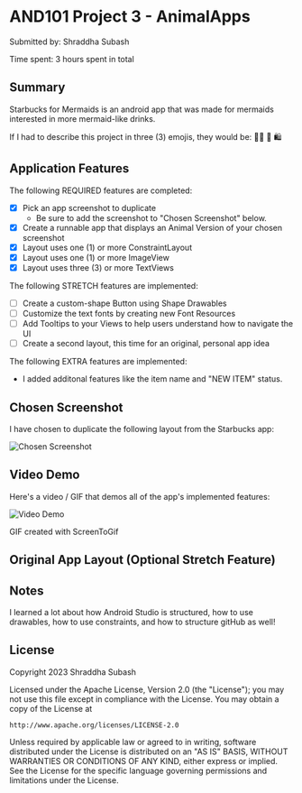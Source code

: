 <!-- (This is a comment) INSTRUCTIONS: Go through this page and fill out any **bolded** entries with their correct values.-->

# AND101 Project 3 - AnimalApps

Submitted by: Shraddha Subash

Time spent: 3 hours spent in total

## Summary

Starbucks for Mermaids is an android app that was made for mermaids interested in more mermaid-like drinks.

If I had to describe this project in three (3) emojis, they would be: 🧜‍♀️ 🍹 🛍️

## Application Features

<!-- (This is a comment) Please be sure to change the [ ] to [x] for any features you completed.  If a feature is not checked [x], you might miss the points for that item! -->

The following REQUIRED features are completed:

- [X] Pick an app screenshot to duplicate
  - Be sure to add the screenshot to "Chosen Screenshot" below.
- [X] Create a runnable app that displays an Animal Version of your chosen screenshot
- [X] Layout uses one (1) or more ConstraintLayout
- [X] Layout uses one (1) or more ImageView
- [X] Layout uses three (3) or more TextViews

The following STRETCH features are implemented:

- [ ] Create a custom-shape Button using Shape Drawables
- [ ] Customize the text fonts by creating new Font Resources
- [ ] Add Tooltips to your Views to help users understand how to navigate the UI
- [ ] Create a second layout, this time for an original, personal app idea

The following EXTRA features are implemented:

- I added additonal features like the item name and "NEW ITEM" status.

## Chosen Screenshot

I have chosen to duplicate the following layout from the Starbucks app:

<img src='https://www.starbucks.ae/sites/starbucks-ae/files/styles/c01_vertical_card_724x1009/public/2022-06/MOP-vertical-Banner-1.jpg.webp?itok=7wBEZjbe' title='Chosen Screenshot' width='' alt='Chosen Screenshot' />

## Video Demo

Here's a video / GIF that demos all of the app's implemented features:

<img src='https://i.imgur.com/OErrXS8.gif' title='Video Demo' width='' alt='Video Demo' />

GIF created with ScreenToGif

<!-- Recommended tools:
- [Kap](https://getkap.co/) for macOS
- [ScreenToGif](https://www.screentogif.com/) for Windows
- [peek](https://github.com/phw/peek) for Linux. -->

## Original App Layout (Optional Stretch Feature)

## Notes

I learned a lot about how Android Studio is structured, how to use drawables, how to use constraints, and how to structure gitHub as well!

## License

Copyright 2023 Shraddha Subash

Licensed under the Apache License, Version 2.0 (the "License");
you may not use this file except in compliance with the License.
You may obtain a copy of the License at

    http://www.apache.org/licenses/LICENSE-2.0

Unless required by applicable law or agreed to in writing, software
distributed under the License is distributed on an "AS IS" BASIS,
WITHOUT WARRANTIES OR CONDITIONS OF ANY KIND, either express or implied.
See the License for the specific language governing permissions and
limitations under the License.
